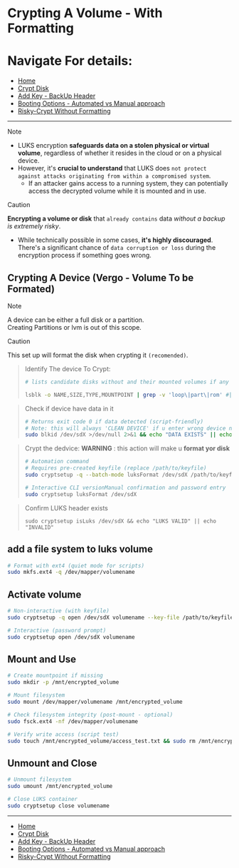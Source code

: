 
# Crypting A Volume - With Formatting


# Navigate For details:
- [Home](README.md)
- [Crypt Disk](/1.encrypt_luks.md)
- [Add Key - BackUp Header](/2.add_key_backup_header.md)
- [Booting Options - Automated vs Manual approach](/3_automate_decrypt_on_boot.md)
- [Risky-Crypt Without Formatting](/4.no_formatting_encryption.md)
 ---

  
> [!NOTE]
>   - LUKS encryption **safeguards data on a stolen physical or virtual volume**, regardless of whether it resides in the cloud or on a physical device.
>   - However, it's **crucial to understand** that LUKS does `not protect against attacks originating from within a compromised system`. 
>     - If an attacker gains access to a running system, they can potentially access the decrypted volume while it is mounted and in use.

> [!CAUTION] 
> **Encrypting a volume or disk** that `already contains` data *without a backup is extremely risky*. 
> - While technically possible in some cases, **it's highly discouraged**.  There's a significant chance of `data corruption or loss` during the encryption process if something goes wrong.


## Crypting A Device (Vergo - Volume To be Formated)
> [!NOTE]
> A device can be either a full disk or a partition.<br>
> Creating Partitions or lvm is out of this scope.<br>

>[!CAUTION]
> This set up will format the disk when crypting it `(recomended)`. 

> Identify The device To Crypt:
> ```bash
># lists candidate disks without and their mounted volumes if any
>
>lsblk -o NAME,SIZE,TYPE,MOUNTPOINT | grep -v 'loop\|part\|rom' #| awk 'NR>1 {print "/dev/"$1}' 
>```

> Check if device have data in it 
>```bash
> # Returns exit code 0 if data detected (script-friendly)
> # Note: this will always 'CLEAN DEVICE' if u enter wrong device name.
>sudo blkid /dev/sdX >/dev/null 2>&1 && echo "DATA EXISTS" || echo "CLEAN DEVICE"
>```

> Crypt the dedvice:
> **WARNING** : this action will make u **format yor disk** 
>```bash
># Automation command
># Requires pre-created keyfile (replace /path/to/keyfile)
>sudo cryptsetup -q --batch-mode luksFormat /dev/sdX /path/to/keyfile
>
># Interactive CLI versionManual confirmation and password entry
>sudo cryptsetup luksFormat /dev/sdX
>```

> Confirm LUKS header exists
>```
>sudo cryptsetup isLuks /dev/sdX && echo "LUKS VALID" || echo "INVALID"
>```


## add a file system to luks volume
```bash
# Format with ext4 (quiet mode for scripts)
sudo mkfs.ext4 -q /dev/mapper/volumename
```


## Activate volume 
```bash
# Non-interactive (with keyfile)
sudo cryptsetup -q open /dev/sdX volumename --key-file /path/to/keyfile

# Interactive (password prompt)
sudo cryptsetup open /dev/sdX volumename
```

## Mount and Use
```bash
# Create mountpoint if missing
sudo mkdir -p /mnt/encrypted_volume

# Mount filesystem
sudo mount /dev/mapper/volumename /mnt/encrypted_volume

# Check filesystem integrity (post-mount - optional)
sudo fsck.ext4 -nf /dev/mapper/volumename

# Verify write access (script test)
sudo touch /mnt/encrypted_volume/access_test.txt && sudo rm /mnt/encrypted_volume/access_test.txt
```

## Unmount and Close
```bash
# Unmount filesystem
sudo umount /mnt/encrypted_volume

# Close LUKS container
sudo cryptsetup close volumename
```

---

- [Home](README.md)
- [Crypt Disk](/1.encrypt_luks.md)
- [Add Key - BackUp Header](/2.add_key_backup_header.md)
- [Booting Options - Automated vs Manual approach](/3_automate_decrypt_on_boot.md)
- [Risky-Crypt Without Formatting](/4.no_formatting_encryption.md)
